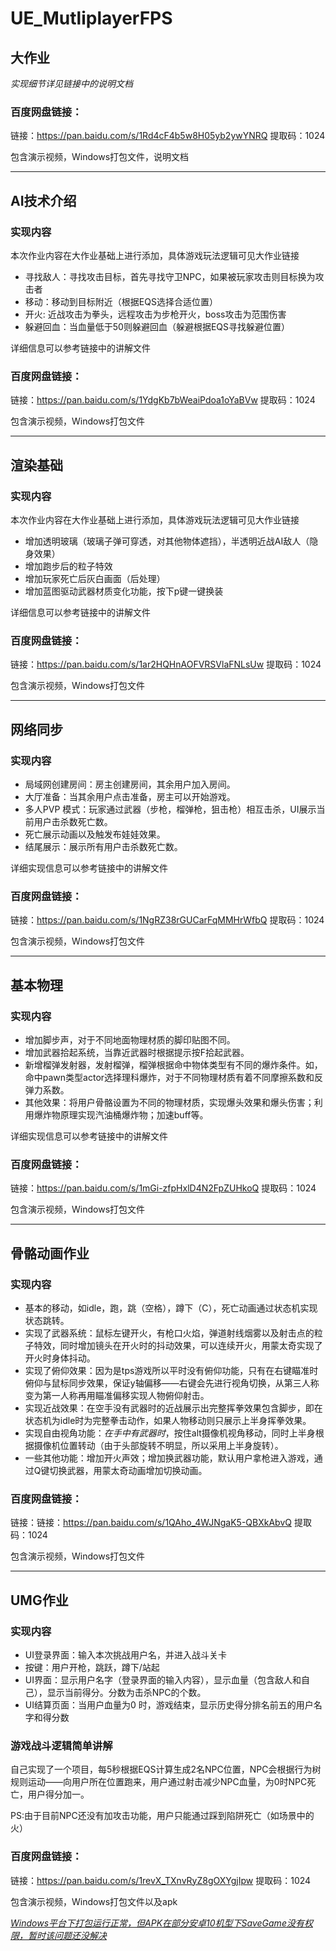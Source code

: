# UE_MutliplayerFPS

## 大作业
*实现细节详见链接中的说明文档*

### 百度网盘链接：

链接：https://pan.baidu.com/s/1Rd4cF4b5w8H05yb2ywYNRQ 
提取码：1024

包含演示视频，Windows打包文件，说明文档

------

## AI技术介绍

### 实现内容
本次作业内容在大作业基础上进行添加，具体游戏玩法逻辑可见大作业链接
- 寻找敌人：寻找攻击目标，首先寻找守卫NPC，如果被玩家攻击则目标换为攻击者
- 移动：移动到目标附近（根据EQS选择合适位置）
- 开火: 近战攻击为拳头，远程攻击为步枪开火，boss攻击为范围伤害
- 躲避回血：当血量低于50则躲避回血（躲避根据EQS寻找躲避位置）

详细信息可以参考链接中的讲解文件
### 百度网盘链接：

链接：https://pan.baidu.com/s/1YdgKb7bWeaiPdoa1oYaBVw 
提取码：1024

包含演示视频，Windows打包文件

------

## 渲染基础

### 实现内容
本次作业内容在大作业基础上进行添加，具体游戏玩法逻辑可见大作业链接
- 增加透明玻璃（玻璃子弹可穿透，对其他物体遮挡），半透明近战AI敌人（隐身效果）
- 增加跑步后的粒子特效
- 增加玩家死亡后灰白画面（后处理）
- 增加蓝图驱动武器材质变化功能，按下p键一键换装

详细信息可以参考链接中的讲解文件
### 百度网盘链接：

链接：https://pan.baidu.com/s/1ar2HQHnAOFVRSVlaFNLsUw 
提取码：1024

包含演示视频，Windows打包文件

------

## 网络同步

### 实现内容

- 局域网创建房间：房主创建房间，其余用户加入房间。
- 大厅准备：当其余用户点击准备，房主可以开始游戏。
- 多人PVP 模式：玩家通过武器（步枪，榴弹枪，狙击枪）相互击杀，UI展示当前用户击杀数死亡数。
- 死亡展示动画以及触发布娃娃效果。
- 结尾展示：展示所有用户击杀数死亡数。

详细实现信息可以参考链接中的讲解文件
### 百度网盘链接：

链接：https://pan.baidu.com/s/1NgRZ38rGUCarFqMMHrWfbQ 
提取码：1024

包含演示视频，Windows打包文件

------


## 基本物理

### 实现内容

- 增加脚步声，对于不同地面物理材质的脚印贴图不同。
- 增加武器拾起系统，当靠近武器时根据提示按F拾起武器。
- 新增榴弹发射器，发射榴弹，榴弹根据命中物体类型有不同的爆炸条件。如，命中pawn类型actor选择理科爆炸，对于不同物理材质有着不同摩擦系数和反弹力系数。
- 其他效果：将用户骨骼设置为不同的物理材质，实现爆头效果和爆头伤害；利用爆炸物原理实现汽油桶爆炸物；加速buff等。

详细实现信息可以参考链接中的讲解文件
### 百度网盘链接：

链接：https://pan.baidu.com/s/1mGi-zfpHxlD4N2FpZUHkoQ 
提取码：1024

包含演示视频，Windows打包文件

------


## 骨骼动画作业

### 实现内容

- 基本的移动，如idle，跑，跳（空格），蹲下（C），死亡动画通过状态机实现状态跳转。
- 实现了武器系统：鼠标左键开火，有枪口火焰，弹道射线烟雾以及射击点的粒子特效，同时增加镜头在开火时的抖动效果，可以连续开火，用蒙太奇实现了开火时身体抖动。
- 实现了俯仰效果：因为是tps游戏所以平时没有俯仰功能，只有在右键瞄准时俯仰与鼠标同步效果，保证y轴偏移——右键会先进行视角切换，从第三人称变为第一人称再用瞄准偏移实现人物俯仰射击。
- 实现近战效果：在空手没有武器时的近战展示出完整挥拳效果包含脚步，即在状态机为idle时为完整拳击动作，如果人物移动则只展示上半身挥拳效果。
- 实现自由视角功能：*在手中有武器时*，按住alt摄像机视角移动，同时上半身根据摄像机位置转动（由于头部旋转不明显，所以采用上半身旋转）。
- 一些其他功能：增加开火声效；增加换武器功能，默认用户拿枪进入游戏，通过Q键切换武器，用蒙太奇动画增加切换动画。

### 百度网盘链接：

链接：链接：https://pan.baidu.com/s/1QAho_4WJNgaK5-QBXkAbvQ 
提取码：1024

包含演示视频，Windows打包文件

------




## UMG作业

### 实现内容

- UI登录界面：输入本次挑战用户名，并进入战斗关卡
- 按键：用户开枪，跳跃，蹲下/站起
- UI界面：显示用户名字（登录界面的输入内容），显示血量（包含敌人和自己），显示当前得分。分数为击杀NPC的个数。
- UI结算页面：当用户血量为0 时，游戏结束，显示历史得分排名前五的用户名字和得分数

### 游戏战斗逻辑简单讲解

自己实现了一个项目，每5秒根据EQS计算生成2名NPC位置，NPC会根据行为树规则运动——向用户所在位置跑来，用户通过射击减少NPC血量，为0时NPC死亡，用户得分加一。

PS:由于目前NPC还没有加攻击功能，用户只能通过踩到陷阱死亡（如场景中的火）

### 百度网盘链接：

链接：https://pan.baidu.com/s/1revX_TXnvRyZ8gOXYgjIpw 
提取码：1024

包含演示视频，Windows打包文件以及apk

<u>*Windows平台下打包运行正常，但APK在部分安卓10机型下SaveGame没有权限，暂时该问题还没解决*</u>

